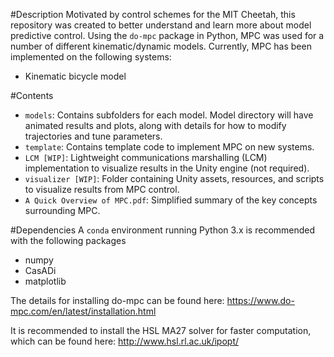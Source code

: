 #Description
Motivated by control schemes for the MIT Cheetah, this repository was created to better understand and learn more about model predictive control. Using the ```do-mpc``` package in Python, MPC was used for a number of different kinematic/dynamic models. Currently, MPC has been implemented on the following systems:

- Kinematic bicycle model

#Contents
 - ```models```: Contains subfolders for each model. Model directory will have animated results and plots, along with details for how to modify trajectories and tune parameters.
 - ```template```: Contains template code to implement MPC on new systems.
 - ```LCM [WIP]```: Lightweight communications marshalling (LCM) implementation to visualize results in the Unity engine (not required).
 - ```visualizer [WIP]```: Folder containing Unity assets, resources, and scripts to visualize results from MPC control.
 - ```A Quick Overview of MPC.pdf```: Simplified summary of the key concepts surrounding MPC.


#Dependencies
A ```conda``` environment running Python 3.x is recommended with the following packages

- numpy
- CasADi
- matplotlib

The details for installing do-mpc can be found here: https://www.do-mpc.com/en/latest/installation.html

It is recommended to install the HSL MA27 solver for faster computation, which can be found here: http://www.hsl.rl.ac.uk/ipopt/
